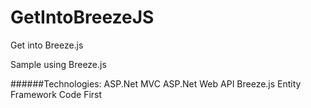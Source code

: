 GetIntoBreezeJS
===============

Get into Breeze.js

Sample using Breeze.js

######Technologies:
ASP.Net MVC
ASP.Net Web API
Breeze.js
Entity Framework Code First
